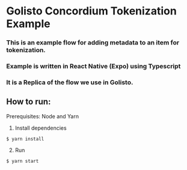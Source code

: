# Golisto Concordium Tokenization Example

### This is an example flow for adding metadata to an item for tokenization.

### Example is written in React Native (Expo) using Typescript

### It is a Replica of the flow we use in Golisto.

## How to run:

Prerequisites: Node and Yarn

1. Install dependencies
```
$ yarn install
```

2. Run 
```
$ yarn start 
```